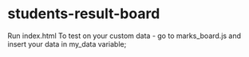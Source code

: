 # students-result-board
Run index.html
To test on your custom data - go to marks_board.js and insert your data in my_data variable;
